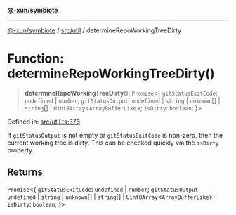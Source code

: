 [**@-xun/symbiote**](../../../README.md)

***

[@-xun/symbiote](../../../README.md) / [src/util](../README.md) / determineRepoWorkingTreeDirty

# Function: determineRepoWorkingTreeDirty()

> **determineRepoWorkingTreeDirty**(): `Promise`\<\{ `gitStatusExitCode`: `undefined` \| `number`; `gitStatusOutput`: `undefined` \| `string` \| `unknown`[] \| `string`[] \| `Uint8Array`\<`ArrayBufferLike`\>; `isDirty`: `boolean`; \}\>

Defined in: [src/util.ts:376](https://github.com/Xunnamius/symbiote/blob/261741e26a03ae661b506c3872cb86af79a07f11/src/util.ts#L376)

If `gitStatusOutput` is not empty or `gitStatusExitCode` is non-zero, then
the current working tree is dirty. This can be checked quickly via the
`isDirty` property.

## Returns

`Promise`\<\{ `gitStatusExitCode`: `undefined` \| `number`; `gitStatusOutput`: `undefined` \| `string` \| `unknown`[] \| `string`[] \| `Uint8Array`\<`ArrayBufferLike`\>; `isDirty`: `boolean`; \}\>
